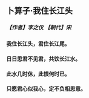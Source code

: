 ## 卜算子·我住长江头
##### 【作者】李之仪 【朝代】宋
#### 我住长江头，君住长江尾。
#### 日日思君不见君，共饮长江水。
#### 此水几时休，此恨何时已。
#### 只愿君心似我心，定不负相思意。